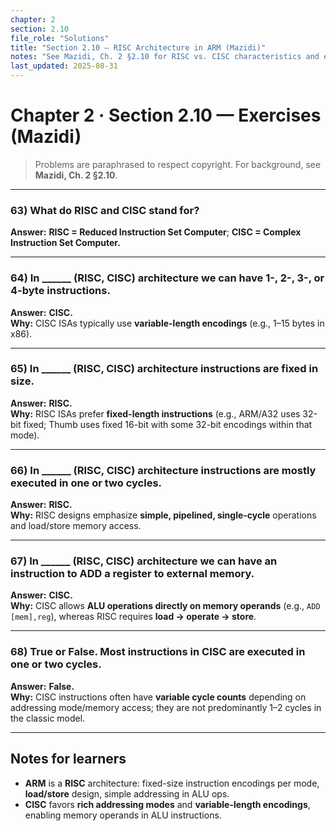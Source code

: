 ```yaml
---
chapter: 2
section: 2.10
file_role: "Solutions"
title: "Section 2.10 — RISC Architecture in ARM (Mazidi)"
notes: "See Mazidi, Ch. 2 §2.10 for RISC vs. CISC characteristics and examples."
last_updated: 2025-08-31
---
```


# Chapter 2 · Section 2.10 — Exercises (Mazidi)

> Problems are paraphrased to respect copyright. For background, see **Mazidi, Ch. 2 §2.10**.

---

### 63) What do **RISC** and **CISC** stand for?  
**Answer:** **RISC = Reduced Instruction Set Computer**; **CISC = Complex Instruction Set Computer.**

---

### 64) In ______ (RISC, CISC) architecture we can have **1-, 2-, 3-, or 4-byte instructions**.  
**Answer:** **CISC.**  
**Why:** CISC ISAs typically use **variable-length encodings** (e.g., 1–15 bytes in x86).

---

### 65) In ______ (RISC, CISC) architecture **instructions are fixed in size**.  
**Answer:** **RISC.**  
**Why:** RISC ISAs prefer **fixed-length instructions** (e.g., ARM/A32 uses 32-bit fixed; Thumb uses fixed 16-bit with some 32-bit encodings within that mode).

---

### 66) In ______ (RISC, CISC) architecture **instructions are mostly executed in one or two cycles**.  
**Answer:** **RISC.**  
**Why:** RISC designs emphasize **simple, pipelined, single-cycle** operations and load/store memory access.

---

### 67) In ______ (RISC, CISC) architecture we can have an instruction to **ADD a register to external memory**.  
**Answer:** **CISC.**  
**Why:** CISC allows **ALU operations directly on memory operands** (e.g., `ADD [mem],reg`), whereas RISC requires **load → operate → store**.

---

### 68) True or False. **Most instructions in CISC are executed in one or two cycles.**  
**Answer:** **False.**  
**Why:** CISC instructions often have **variable cycle counts** depending on addressing mode/memory access; they are not predominantly 1–2 cycles in the classic model.

---

## Notes for learners
- **ARM** is a **RISC** architecture: fixed-size instruction encodings per mode, **load/store** design, simple addressing in ALU ops.  
- **CISC** favors **rich addressing modes** and **variable-length encodings**, enabling memory operands in ALU instructions.
